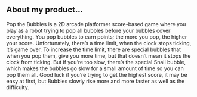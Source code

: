 ## About my product...
Pop the Bubbles is a 2D arcade platformer score-based game where you play as a robot trying to pop all bubbles before your bubbles cover everything. You pop bubbles to earn points; the more you pop, the higher your score. Unfortunately, there’s a time limit, when the clock stops ticking, it’s game over. To increase the time limit, there are special bubbles that when you pop them, give you more time, but that doesn’t mean it stops the clock from ticking. But if you’re too slow, there’s the special Snail bubble, which makes the bubbles go slow for a small amount of time so you can pop them all. Good luck if you’re trying to get the highest score, it may be easy at first, but Bubbles slowly rise more and more faster as well as the difficulty.
